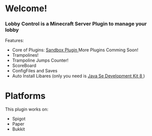 # Welcome!
### Lobby Control is a Minecraft Server Plugin to manage your lobby

Features:
* Core of Plugins:
<a href = "https://github.com/lubek-dc/Sanbox"> Sandbox Plugin </a>
More Plugins Comming Soon!
* Trampolines!
* Trampoline Jumps Counter!
* ScoreBoard
* ConfigFiles and Saves
* Auto Install Libares (only you need is <a href = "https://www.oracle.com/pl/java/technologies/javase/javase-jdk8-downloads.html"> Java Se Development Kit 8 </a>)

# Platforms

This plugin works on:

* Spigot
* Paper
* Bukkit
